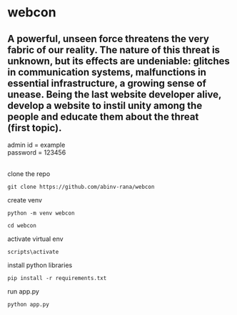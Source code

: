 # webcon
<h2> A powerful, unseen force threatens the very fabric of our reality. The nature of this threat is unknown, but its effects are undeniable: glitches in communication systems, malfunctions in essential infrastructure, a growing sense of unease. Being the last website developer alive, develop a website to instil unity among the people and educate them about the threat<br><b>(first topic)</b>.
</h2>
admin id = example<br>
password = 123456<br>
<br>

clone the repo<br>
```
git clone https://github.com/abinv-rana/webcon
```

create venv<br>
```
python -m venv webcon
```
```
cd webcon
```
activate virtual env<br>
```
scripts\activate
```

install python libraries<br>
```
pip install -r requirements.txt
```

run app.py<br>
```
python app.py
```
